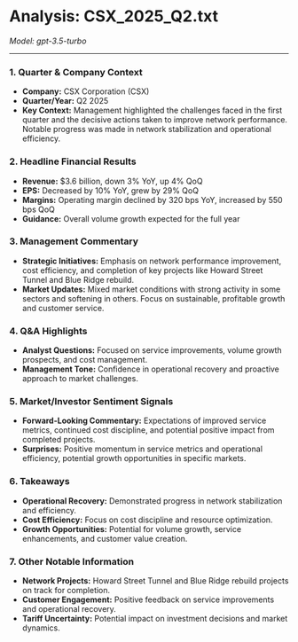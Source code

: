 # Analysis: CSX_2025_Q2.txt

*Model: gpt-3.5-turbo*

---

### 1. Quarter & Company Context
- **Company:** CSX Corporation (CSX)
- **Quarter/Year:** Q2 2025
- **Key Context:** Management highlighted the challenges faced in the first quarter and the decisive actions taken to improve network performance. Notable progress was made in network stabilization and operational efficiency.

### 2. Headline Financial Results
- **Revenue:** $3.6 billion, down 3% YoY, up 4% QoQ
- **EPS:** Decreased by 10% YoY, grew by 29% QoQ
- **Margins:** Operating margin declined by 320 bps YoY, increased by 550 bps QoQ
- **Guidance:** Overall volume growth expected for the full year

### 3. Management Commentary
- **Strategic Initiatives:** Emphasis on network performance improvement, cost efficiency, and completion of key projects like Howard Street Tunnel and Blue Ridge rebuild.
- **Market Updates:** Mixed market conditions with strong activity in some sectors and softening in others. Focus on sustainable, profitable growth and customer service.

### 4. Q&A Highlights
- **Analyst Questions:** Focused on service improvements, volume growth prospects, and cost management.
- **Management Tone:** Confidence in operational recovery and proactive approach to market challenges.

### 5. Market/Investor Sentiment Signals
- **Forward-Looking Commentary:** Expectations of improved service metrics, continued cost discipline, and potential positive impact from completed projects.
- **Surprises:** Positive momentum in service metrics and operational efficiency, potential growth opportunities in specific markets.

### 6. Takeaways
- **Operational Recovery:** Demonstrated progress in network stabilization and efficiency.
- **Cost Efficiency:** Focus on cost discipline and resource optimization.
- **Growth Opportunities:** Potential for volume growth, service enhancements, and customer value creation.

### 7. Other Notable Information
- **Network Projects:** Howard Street Tunnel and Blue Ridge rebuild projects on track for completion.
- **Customer Engagement:** Positive feedback on service improvements and operational recovery.
- **Tariff Uncertainty:** Potential impact on investment decisions and market dynamics.